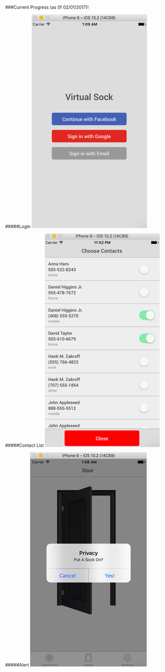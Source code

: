 
###Current Progress (as 0f 02/01/2017)!

#####Login
![login](https://github.com/christiancasal/vSock/blob/master/stills/ss3.png)

#####Contact List
![contactList](https://github.com/christiancasal/vSock/blob/master/stills/ss2.png)

#####Alert
![alert](https://github.com/christiancasal/vSock/blob/master/stills/ss1.png)

